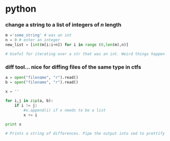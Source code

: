 # python
### change a string to a list of integers of _n_ length


```python
m ='some_string' # was an int
n = 0 # enter an integer
new_list = [int(m[i:i+n]) for i in range (0,len(m),n)]

# Useful for iterating over a str that was an int. Weird things happen if len(m) mod n != 0.

```
### diff tool... nice for diffing files of the same type in ctfs

```python
a = open("filename", "r").read()
b = open("filename", "r").read()

x = ''

for i,j in zip(a, b):
    if i != j:
        #x.append(i) if x needs to be a list
        x += i
        
print x

# Prints a string of differences. Pipe the output into sed to prettify if x is a list. Output may be a flag...

```
